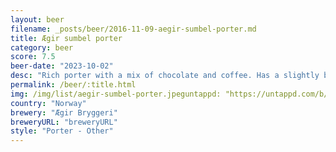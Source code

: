 ```yaml
---
layout: beer
filename: _posts/beer/2016-11-09-aegir-sumbel-porter.md
title: Ægir sumbel porter
category: beer
score: 7.5
beer-date: "2023-10-02"
desc: "Rich porter with a mix of chocolate and coffee. Has a slightly biscuity finish"
permalink: /beer/:title.html
img: /img/list/aegir-sumbel-porter.jpeguntappd: "https://untappd.com/b/aegir-bryggeri-sumbel-porter/56969"
country: "Norway"
brewery: "Ægir Bryggeri"
breweryURL: "breweryURL"
style: "Porter - Other"
---
```

